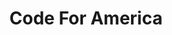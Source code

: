 ---
title: Code For America
link: http://codeforamerica.clearleft.com/
status: recommended
image: code-for-america.jpg
tags:
 - frontend
---